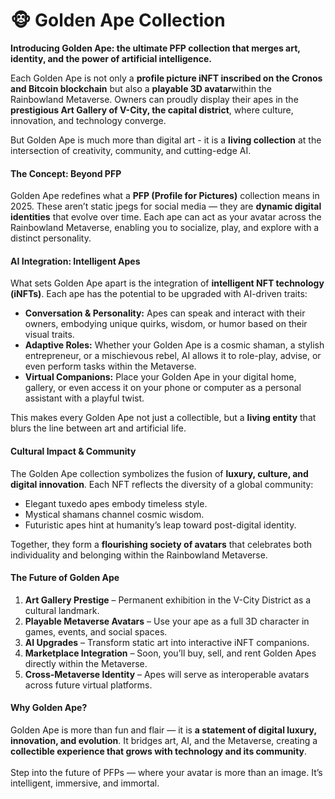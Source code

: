 # 🐵 Golden Ape Collection

**Introducing Golden Ape: the ultimate PFP collection that merges art, identity, and the power of artificial intelligence.**

Each Golden Ape is not only a **profile picture iNFT inscribed on the Cronos and Bitcoin blockchain** but also a **playable 3D avatar**within the Rainbowland Metaverse. Owners can proudly display their apes in the **prestigious Art Gallery of V-City, the capital district**, where culture, innovation, and technology converge.

But Golden Ape is much more than digital art - it is a **living collection** at the intersection of creativity, community, and cutting-edge AI.

#### The Concept: Beyond PFP

Golden Ape redefines what a **PFP (Profile for Pictures)** collection means in 2025. These aren’t static jpegs for social media — they are **dynamic digital identities** that evolve over time. Each ape can act as your avatar across the Rainbowland Metaverse, enabling you to socialize, play, and explore with a distinct personality.

#### AI Integration: Intelligent Apes

What sets Golden Ape apart is the integration of **intelligent NFT technology (iNFTs)**. Each ape has the potential to be upgraded with AI-driven traits:

* **Conversation & Personality:** Apes can speak and interact with their owners, embodying unique quirks, wisdom, or humor based on their visual traits.
* **Adaptive Roles:** Whether your Golden Ape is a cosmic shaman, a stylish entrepreneur, or a mischievous rebel, AI allows it to role-play, advise, or even perform tasks within the Metaverse.
* **Virtual Companions:** Place your Golden Ape in your digital home, gallery, or even access it on your phone or computer as a personal assistant with a playful twist.

This makes every Golden Ape not just a collectible, but a **living entity** that blurs the line between art and artificial life.

#### Cultural Impact & Community

The Golden Ape collection symbolizes the fusion of **luxury, culture, and digital innovation**. Each NFT reflects the diversity of a global community:

* Elegant tuxedo apes embody timeless style.
* Mystical shamans channel cosmic wisdom.
* Futuristic apes hint at humanity’s leap toward post-digital identity.

Together, they form a **flourishing society of avatars** that celebrates both individuality and belonging within the Rainbowland Metaverse.

#### The Future of Golden Ape

1. **Art Gallery Prestige** – Permanent exhibition in the V-City District as a cultural landmark.
2. **Playable Metaverse Avatars** – Use your ape as a full 3D character in games, events, and social spaces.
3. **AI Upgrades** – Transform static art into interactive iNFT companions.
4. **Marketplace Integration** – Soon, you’ll buy, sell, and rent Golden Apes directly within the Metaverse.
5. **Cross-Metaverse Identity** – Apes will serve as interoperable avatars across future virtual platforms.

#### Why Golden Ape?

Golden Ape is more than fun and flair — it is **a statement of digital luxury, innovation, and evolution**. It bridges art, AI, and the Metaverse, creating a **collectible experience that grows with technology and its community**.\
\
Step into the future of PFPs — where your avatar is more than an image. It’s intelligent, immersive, and immortal.
